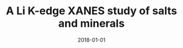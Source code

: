 ---
title: "A Li K-edge XANES study of salts and minerals"
collection: publications
permalink: /publication/2018-01-01-A-Li-K-edge-XANES-study-of-salts-and-minerals
date: 2018-01-01
venue: 'Journal of Synchrotron Radiation'
paperurl: 'http://dx.doi.org/10.1107/S1600577518000954'
citation: ' C. O&apos;Shaughnessy,  G.S. Henderson,  B.J.A. Moulton,  L. Zuin,  D.R. Neuville, &quot;A Li K-edge XANES study of salts and minerals.&quot; Journal of Synchrotron Radiation, 2018.'
---
